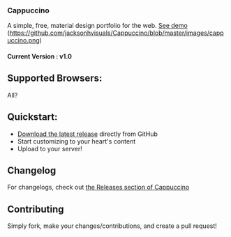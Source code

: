 ### Cappuccino
A simple, free, material design portfolio for the web.
[See demo](https://jacksonhayes.me/cappuccino/index.html)
(https://github.com/jacksonhvisuals/Cappuccino/blob/master/images/cappuccino.png)
#### Current Version : v1.0

## Supported Browsers:
All?

## Quickstart:
- [Download the latest release](https://github.com/jacksonhvisuals/Cappuccino/releases/latest) directly from GitHub
- Start customizing to your heart's content
- Upload to your server!

## Changelog
For changelogs, check out [the Releases section of Cappuccino](https://github.com/jacksonhvisuals/Cappuccino/releases)

## Contributing
Simply fork, make your changes/contributions, and create a pull request!
